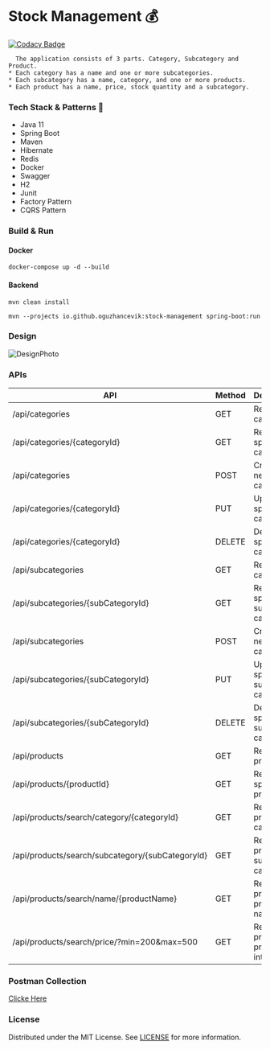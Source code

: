 # Stock Management :moneybag:

[![Codacy Badge](https://api.codacy.com/project/badge/Grade/c0f9589d4e3c4804aa192cdf6bc2c3a9)](https://app.codacy.com/gh/oguzhancevik/stock-management?utm_source=github.com&utm_medium=referral&utm_content=oguzhancevik/stock-management&utm_campaign=Badge_Grade_Settings)

``` 
  The application consists of 3 parts. Category, Subcategory and Product. 
* Each category has a name and one or more subcategories.
* Each subcategory has a name, category, and one or more products.
* Each product has a name, price, stock quantity and a subcategory.
```

### Tech Stack & Patterns :rocket:
* Java 11
* Spring Boot
* Maven
* Hibernate
* Redis
* Docker
* Swagger
* H2
* Junit
* Factory Pattern
* CQRS Pattern

### Build & Run

#### Docker

``` docker-compose up -d --build ```

#### Backend

``` mvn clean install ```

``` mvn --projects io.github.oguzhancevik:stock-management spring-boot:run ```

### Design
![DesignPhoto](static/chart.png)

### APIs
| API                                              | Method | Description                         |
|--------------------------------------------------|--------|-------------------------------------|
| /api/categories                                  | GET    | Returns categories                  |
| /api/categories/{categoryId}                     | GET    | Returns a specific category         |
| /api/categories                                  | POST   | Creates a new category              |
| /api/categories/{categoryId}                     | PUT    | Updates a specific category         |
| /api/categories/{categoryId}                     | DELETE | Deletes a specific category         |
| /api/subcategories                               | GET    | Returns sub categories              |
| /api/subcategories/{subCategoryId}               | GET    | Returns a specific sub category     |
| /api/subcategories                               | POST   | Creates a new sub category          |
| /api/subcategories/{subCategoryId}               | PUT    | Updates a specific sub category     |
| /api/subcategories/{subCategoryId}               | DELETE | Deletes a specific sub category     |
| /api/products                                    | GET    | Returns products                    |
| /api/products/{productId}                        | GET    | Returns a specific product          |
| /api/products/search/category/{categoryId}       | GET    | Returns products by category id     |
| /api/products/search/subcategory/{subCategoryId} | GET    | Returns products by sub category id |
| /api/products/search/name/{productName}          | GET    | Returns products by product name    |
| /api/products/search/price/?min=200&max=500      | GET    | Returns products by price interval  |


### Postman Collection
[Clicke Here](static/stock-management.postman_collection.json)

### License
Distributed under the MIT License. See [LICENSE](LICENSE) for more information.
